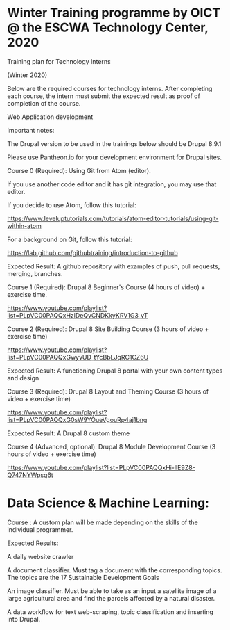 # Winter Training programme by OICT @ the ESCWA Technology Center, 2020


Training plan for Technology Interns 

(Winter 2020) 

Below are the required courses for technology interns. After completing each course, the intern must submit the expected result as proof of completion of the course. 

 

Web Application development 

Important notes:  

The Drupal version to be used in the trainings below should be Drupal 8.9.1 

Please use Pantheon.io for your development environment for Drupal sites. 


Course 0 (Required): Using Git from Atom (editor). 

If you use another code editor and it has git integration, you may use that editor.

If you decide to use Atom, follow this tutorial: 

https://www.leveluptutorials.com/tutorials/atom-editor-tutorials/using-git-within-atom 

For a background on Git, follow this tutorial: 

https://lab.github.com/githubtraining/introduction-to-github 

Expected Result: A github repository with examples of push, pull requests, merging, branches. 


Course 1 (Required): Drupal 8 Beginner's Course (4 hours of video) + exercise time. 

https://www.youtube.com/playlist?list=PLpVC00PAQQxHzlDeQvCNDKkyKRV1G3_vT 


Course 2 (Required): Drupal 8 Site Building Course (3 hours of video + exercise time) 

https://www.youtube.com/playlist?list=PLpVC00PAQQxGwyvUD_tYcBbLJqRC1CZ6U  

Expected Result: A functioning Drupal 8 portal with your own content types and design 

 
Course 3 (Required): Drupal 8 Layout and Theming Course (3 hours of video + exercise time) 

https://www.youtube.com/playlist?list=PLpVC00PAQQxG0sW9YOueVgouRp4aj1bng 

Expected Result: A Drupal 8 custom theme 
 

Course 4 (Advanced, optional): Drupal 8 Module Development Course (3 hours of video + exercise time) 

https://www.youtube.com/playlist?list=PLpVC00PAQQxHi-llE9Z8-Q747NYWpsq6t 


 

# Data Science & Machine Learning: 

Course : A custom plan will be made depending on the skills of the individual programmer. 

Expected Results:

A daily website crawler 

A document classifier. Must tag a document with the corresponding topics. The topics are the 17 Sustainable Development Goals 

An image classifier. Must be able to take as an input a satellite image of a large agricultural area and find the parcels affected by a natural disaster. 

A data workflow for text web-scraping, topic classification and inserting into Drupal.

 
